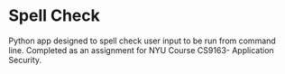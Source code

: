 # Spell Check
Python app designed to spell check user input to be run from command line.  Completed as an assignment for NYU Course CS9163- Application Security.  
